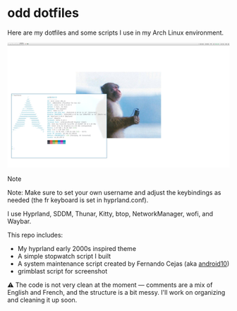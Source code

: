 # odd dotfiles

Here are my dotfiles and some scripts I use in my Arch Linux environment.

![demo icon](https://github.com/byodd/dotfiles/blob/main/demo.png?raw=true "Desktop Demo")

 > [!NOTE]
 > Note: Make sure to set your own username and adjust the keybindings as needed (the fr keyboard is set in hyprland.conf).

I use Hyprland, SDDM, Thunar, Kitty, btop, NetworkManager, wofi, and Waybar.

This repo includes:
 - My hyprland early 2000s inspired theme
 - A simple stopwatch script I built
 - A system maintenance script created by Fernando Cejas (aka [android10](https://github.com/android10))
 - grimblast script for screenshot


⚠️ The code is not very clean at the moment — comments are a mix of English and French, and the structure is a bit messy. I'll work on organizing and cleaning it up soon.
